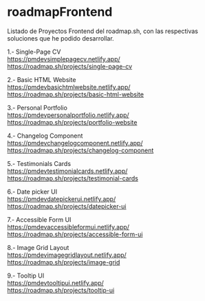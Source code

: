 # roadmapFrontend

Listado de Proyectos Frontend del roadmap.sh, con las respectivas soluciones que he podido desarrollar.

1.- Single-Page CV <br>
https://pmdevsimplepagecv.netlify.app/ <br>
https://roadmap.sh/projects/single-page-cv

2.- Basic HTML Website <br>
https://pmdevbasichtmlwebsite.netlify.app/ <br>
https://roadmap.sh/projects/basic-html-website

3.- Personal Portfolio <br>
https://pmdevpersonalportfolio.netlify.app/ <br>
https://roadmap.sh/projects/portfolio-website

4.- Changelog Component <br>
https://pmdevchangelogcomponent.netlify.app/ <br>
https://roadmap.sh/projects/changelog-component

5.- Testimonials Cards <br>
https://pmdevtestimonialcards.netlify.app/<br>
https://roadmap.sh/projects/testimonial-cards

6.- Date picker UI <br>
https://pmdevdatepickerui.netlify.app/<br>
https://roadmap.sh/projects/datepicker-ui

7.- Accessible Form UI <br>
https://pmdevaccessibleformui.netlify.app/ <br>
https://roadmap.sh/projects/accessible-form-ui

8.- Image Grid Layout <br>
https://pmdevimagegridlayout.netlify.app/<br>
https://roadmap.sh/projects/image-grid

9.- Tooltip UI <br>
https://pmdevtooltipui.netlify.app/<br>
https://roadmap.sh/projects/tooltip-ui
